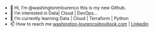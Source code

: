 - 👋 Hi, I’m @washingtonmlourenco this is my new Github.
- 👀 I’m interested in Data| Cloud | DevOps...
- 🌱 I’m currently learning Data | Cloud | Terraform | Python
- 📫 How to reach me washington-lourenco@outlook.com | [Linkedin](https://br.linkedin.com/in/washington-lourenco "Linkedin")

<!---
washingtonmlourenco/washingtonmlourenco is a ✨ special ✨ repository because its `README.md` (this file) appears on your GitHub profile.
You can click the Preview link to take a look at your changes.
--->
